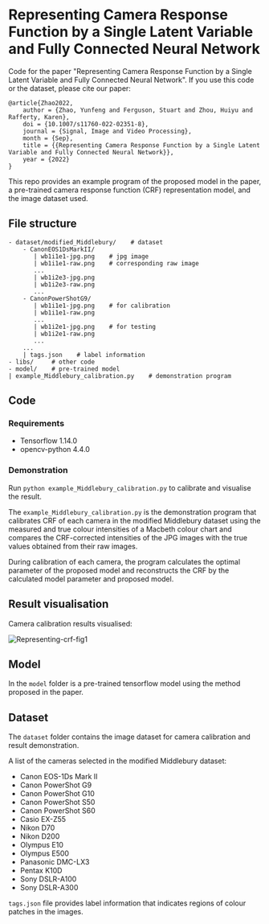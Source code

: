 # Representing Camera Response Function by a Single Latent Variable and Fully Connected Neural Network

Code for the paper "Representing Camera Response Function by a Single Latent Variable and Fully Connected Neural Network". If you use this code or the dataset, please cite our paper:


```
@article{Zhao2022,
    author = {Zhao, Yunfeng and Ferguson, Stuart and Zhou, Huiyu and Rafferty, Karen},
    doi = {10.1007/s11760-022-02351-8},
    journal = {Signal, Image and Video Processing},
    month = {Sep},
    title = {{Representing Camera Response Function by a Single Latent Variable and Fully Connected Neural Network}},
    year = {2022}
}
```

This repo provides an example program of the proposed model in the paper, a pre-trained camera response function (CRF) representation model, and the image dataset used. 


## File structure

```
- dataset/modified_Middlebury/    # dataset
    - CanonEOS1DsMarkII/
       | wb1i1e1-jpg.png    # jpg image
       | wb1i1e1-raw.png    # corresponding raw image
       ...
       | wb1i2e3-jpg.png
       | wb1i2e3-raw.png
       ...
    - CanonPowerShotG9/
       | wb1i1e1-jpg.png    # for calibration
       | wb1i1e1-raw.png
       ...
       | wb1i2e1-jpg.png    # for testing
       | wb1i2e1-raw.png
       ...
    ...
    | tags.json    # label information
- libs/     # other code
- model/    # pre-trained model
| example_Middlebury_calibration.py    # demonstration program
```


## Code

### Requirements

* Tensorflow 1.14.0
* opencv-python 4.4.0


### Demonstration

Run `python example_Middlebury_calibration.py` to calibrate and visualise the result.

The `example_Middlebury_calibration.py` is the demonstration program that calibrates CRF of each camera in the modified Middlebury dataset using the measured and true colour intensities of a Macbeth colour chart and compares the CRF-corrected intensities of the JPG images with the true values obtained from their raw images. 

During calibration of each camera, the program calculates the optimal parameter of the proposed model and reconstructs the CRF by the calculated model parameter and proposed model.


## Result visualisation

Camera calibration results visualised:

![Representing-crf-fig1](https://user-images.githubusercontent.com/5927085/190674959-59e6297c-6440-406f-836f-c0fcfce35d25.png)



## Model

In the `model` folder is a pre-trained tensorflow model using the method proposed in the paper.


## Dataset

The `dataset` folder contains the image dataset for camera calibration and result demonstration.

A list of the cameras selected in the modified Middlebury dataset:
* Canon EOS-1Ds Mark II
* Canon PowerShot G9
* Canon PowerShot G10
* Canon PowerShot S50
* Canon PowerShot S60
* Casio EX-Z55
* Nikon D70
* Nikon D200
* Olympus E10
* Olympus E500
* Panasonic DMC-LX3
* Pentax K10D
* Sony DSLR-A100
* Sony DSLR-A300

`tags.json` file provides label information that indicates regions of colour patches in the images.
